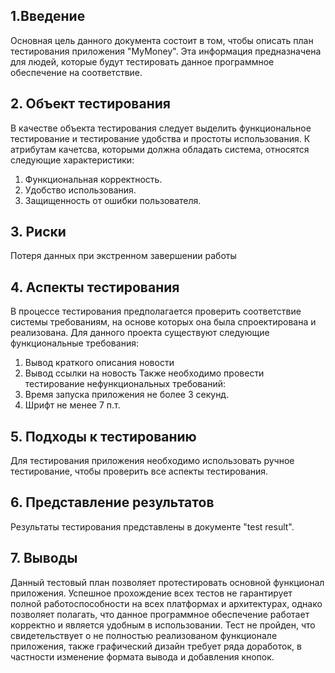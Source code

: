 ## 1.Введение
Основная цель данного документа состоит в том, чтобы описать план тестирования приложения "MyMoney". 
Эта информация предназначена для людей, которые будут тестировать данное программное обеспечение на соответствие.
## 2. Объект тестирования
В качестве объекта тестирования следует выделить функциональное тестирование и тестирование удобства и простоты использования.
К атрибутам качетсва, которыми должна обладать система, относятся следующие характеристики:
1.	Функциональная корректность.
2.	Удобство использования.
3.	Защищенность от ошибки пользователя.
## 3. Риски
Потеря данных при экстренном завершении работы
## 4. Аспекты тестирования
В процессе тестирования предполагается проверить соответствие системы требованиям, на основе которых она была спроектирована и реализована. Для данного проекта существуют следующие функциональные требования:
1.	Вывод краткого описания новости
2.	Вывод ссылки на новость
Также необходимо провести тестирование нефункциональных требований:
1.	Время запуска приложения не более 3 секунд.
2.	Шрифт не менее 7 п.т.
## 5. Подходы к тестированию
Для тестирования приложения необходимо использовать ручное тестирование, чтобы проверить все аспекты тестирования.
## 6. Представление результатов
Результаты тестирования представлены в документе "test result".
## 7. Выводы
Данный тестовый план позволяет протестировать основной функционал приложения. Успешное прохождение всех тестов не гарантирует полной работоспособности на всех платформах и архитектурах, однако позволяет полагать, что данное программное обеспечение работает корректно и является удобным в использовании.
Тест не пройден, что свидетельствует о не полностью реализованом функционале приложения, также графический дизайн требует ряда доработок, в частности изменение формата вывода и добавления кнопок.

